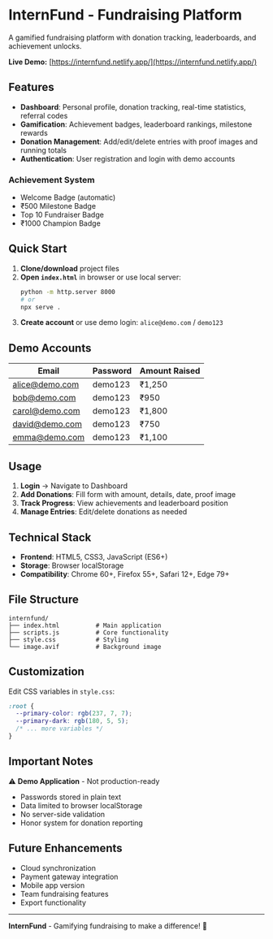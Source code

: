 # InternFund - Fundraising Platform

A gamified fundraising platform with donation tracking, leaderboards, and achievement unlocks.

**Live Demo:** [https://internfund.netlify.app/](https://internfund.netlify.app/)

## Features

- **Dashboard**: Personal profile, donation tracking, real-time statistics, referral codes
- **Gamification**: Achievement badges, leaderboard rankings, milestone rewards
- **Donation Management**: Add/edit/delete entries with proof images and running totals
- **Authentication**: User registration and login with demo accounts

### Achievement System
- Welcome Badge (automatic)
- ₹500 Milestone Badge
- Top 10 Fundraiser Badge  
- ₹1000 Champion Badge

## Quick Start

1. **Clone/download** project files
2. **Open `index.html`** in browser or use local server:
   ```bash
   python -m http.server 8000
   # or
   npx serve .
   ```
3. **Create account** or use demo login: `alice@demo.com` / `demo123`

## Demo Accounts

| Email | Password | Amount Raised |
|-------|----------|---------------|
| alice@demo.com | demo123 | ₹1,250 |
| bob@demo.com | demo123 | ₹950 |
| carol@demo.com | demo123 | ₹1,800 |
| david@demo.com | demo123 | ₹750 |
| emma@demo.com | demo123 | ₹1,100 |

## Usage

1. **Login** → Navigate to Dashboard
2. **Add Donations**: Fill form with amount, details, date, proof image
3. **Track Progress**: View achievements and leaderboard position
4. **Manage Entries**: Edit/delete donations as needed

## Technical Stack

- **Frontend**: HTML5, CSS3, JavaScript (ES6+)
- **Storage**: Browser localStorage
- **Compatibility**: Chrome 60+, Firefox 55+, Safari 12+, Edge 79+

## File Structure

```
internfund/
├── index.html          # Main application
├── scripts.js          # Core functionality  
├── style.css           # Styling
└── image.avif          # Background image
```

## Customization

Edit CSS variables in `style.css`:
```css
:root {
  --primary-color: rgb(237, 7, 7);
  --primary-dark: rgb(180, 5, 5);
  /* ... more variables */
}
```

## Important Notes

⚠️ **Demo Application** - Not production-ready
- Passwords stored in plain text
- Data limited to browser localStorage
- No server-side validation
- Honor system for donation reporting

## Future Enhancements

- Cloud synchronization
- Payment gateway integration
- Mobile app version
- Team fundraising features
- Export functionality

---

**InternFund** - Gamifying fundraising to make a difference! 🌟
